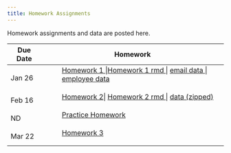 ```yaml
---
title: Homework Assignments
---
```

<p>
Homework assignments and data are posted here.
</p>
<div>
  <table class="table table-striped table-hover">
    <thead>
      <tr>
        <th>Due Date</th>
        <th>Homework</th>
       </tr>
    </thead>
    <tbody>
      <tr>
        <td>Jan 26</td>
        <td>
          <dl>
          <dd><a href="../materials/homeworks/ICPSR2024_homework01.html" target=_blank>Homework 1 </a>|<a href="../materials/homeworks/ICPSR2024_homework01.Rmd" target=_blank>Homework 1 rmd </a>| <a href="../materials/homeworks/emailnet.csv" target=_blank> email data </a>|<a href="../materials/homeworks/EmployeeRecords.csv" target=_blank> employee data</a>
          </dd>
          </dl>
        </td>
      </tr>
      <tr>
        <td>Feb 16</td>
        <td>
          <dl>
          <dd><a href="../materials/homeworks/.POL2578_homework02.html" target=_blank>Homework 2</a>| <a href="../materials/homeworks/.POL2578_homework02.rmd" target=_blank>Homework 2 rmd </a>| <a href="../materials/homeworks/hw2_data.zip" target=_blank> data (zipped) </a>
          </dd>
          </dl>
        </td>
       </tr>
       <tr>
        <td>ND</td>
        <td>
          <dl>
          <dd><a href="../materials/homeworks/homework02.Rmd" target=_blank> Practice Homework </a>
          </dd>
          </dl>
        </td>
       </tr>
       <tr>
        <td>Mar 22</td>
        <td>
          <dl>
          <dd><a href="../materials/homeworks/.POL2578_homework03.Rmd" target=_blank> Homework 3</a>
          </dd>
          </dl>
        </td>
       </tr>
      </tbody>
  </table>
</div>
